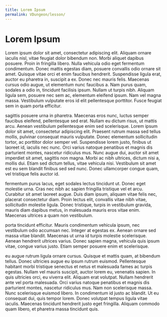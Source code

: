 ```yaml
---
title: Lorem Ipsum
permalink: VDungeon/lesson/
---
```


# Lorem Ipsum

Lorem ipsum dolor sit amet, consectetur adipiscing elit. Aliquam ornare iaculis nisl, vitae feugiat dolor bibendum non. Morbi aliquet dapibus posuere. Proin in fringilla libero. Nulla vehicula odio eget fermentum condimentum. Donec mattis egestas diam, posuere convallis odio ornare sit amet. Quisque vitae orci et enim faucibus hendrerit. Suspendisse ligula erat, auctor eu pharetra in, suscipit a ex. Donec nec mauris felis. Maecenas cursus odio augue, ut elementum nunc faucibus a. Nam purus quam, sodales a odio in, tincidunt facilisis ipsum. Nullam ut turpis nibh. Aliquam ligula sem, posuere nec sem ac, elementum eleifend ipsum. Nam vel magna massa. Vestibulum vulputate eros id elit pellentesque porttitor. Fusce feugiat sem in quam porta efficitur. 
 
 sagittis posuere urna in pharetra. Maecenas eros nunc, luctus semper faucibus eleifend, pellentesque sed erat. Nullam eu dictum risus, ut mattis arcu. Aenean vestibulum pellentesque enim sed scelerisque. Lorem ipsum dolor sit amet, consectetur adipiscing elit. Praesent rutrum massa sed tellus mollis, pulvinar consequat mauris vulputate. Donec elementum sollicitudin tortor, ac porttitor dolor semper vel. Suspendisse lorem justo, finibus ut laoreet id, iaculis nec nunc. Orci varius natoque penatibus et magnis dis parturient montes, nascetur ridiculus mus. Nunc augue dui, auctor sit amet imperdiet sit amet, sagittis non magna. Morbi ac nibh ultrices, dictum nisi a, mollis dui. Etiam sed dictum tellus, vitae vehicula nisi. Vestibulum sit amet est eu sem blandit finibus sed sed nunc. Donec ullamcorper congue quam, vel tristique felis auctor id. 
 
 fermentum purus lacus, eget sodales lectus tincidunt ut. Donec eget molestie urna. Cras nec nibh ac sapien fringilla tristique vel et arcu. Curabitur sit amet laoreet augue. Duis diam ipsum, aliquam vitae felis nec, placerat consectetur diam. Proin lectus elit, convallis vitae nibh vitae, sollicitudin molestie ligula. Donec tristique, turpis in vestibulum gravida, mauris diam dapibus metus, in malesuada mauris eros vitae enim. Maecenas ultrices a quam non vestibulum. 
 
 porta tincidunt efficitur. Mauris condimentum vehicula ipsum, nec vestibulum odio accumsan nec. Integer at egestas ex. Aenean ornare sed massa vitae blandit. Maecenas ut urna id turpis molestie scelerisque. Aenean hendrerit ultrices varius. Donec sapien magna, vehicula quis ipsum vitae, congue varius justo. Etiam semper posuere enim et scelerisque. 
 
 eu augue rutrum ligula ornare cursus. Quisque et mattis quam, at bibendum tellus. Donec ultricies augue eu ipsum rutrum euismod. Pellentesque habitant morbi tristique senectus et netus et malesuada fames ac turpis egestas. Nullam vel mauris suscipit, auctor lorem eu, venenatis sapien. In quis ultricies orci, eu viverra elit. Aliquam erat volutpat. Nullam hendrerit ante vel porta malesuada. Orci varius natoque penatibus et magnis dis parturient montes, nascetur ridiculus mus. Nam non scelerisque massa. Nunc scelerisque euismod libero. In condimentum id justo ac blandit. Ut eu consequat dui, quis tempor lorem. Donec volutpat tempus ligula vitae iaculis. Maecenas tincidunt hendrerit justo eget fringilla. Aliquam commodo quam libero, et pharetra massa tincidunt quis. 

